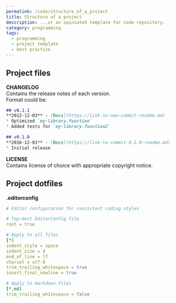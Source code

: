 ```yaml
---
permalink: /code/structure_of_a_project
title: Structure of a project
description: ...or an opiniated template for code repository.
category: programming
tags:
  - programming
  - project template
  - best practice
---
```


## Project files

**CHANGELOG**  
Contains the release notes of each version.  
Format could be:

```markdown
## v0.1.1
**2012-12-03** - [Docs](https://link-to-new-commit-readme.md)
* Optimized `my-library.function`
* Added tests for `my-library.function2`

## v0.1.0
**2016-12-01** - [Docs](https://link-to-commit-0.1.0-readme.md)
* Initial release
```

**LICENSE**  
Contains license of choice with appropriate copyright notice.

## Project dotfiles

**.editorconfig**

```yaml
# Editor configuration for consistent coding styles

# Top-most EditorConfig file
root = true

# Apply to all files
[*]
indent_style = space
indent_size = 4
end_of_line = lf
charset = utf-8
trim_trailing_whitespace = true
insert_final_newline = true

# Apply to markdown files
[*.md]
trim_trailing_whitespace = false
```

